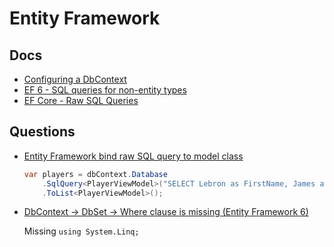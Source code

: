 # Entity Framework


## Docs

* [Configuring a DbContext](https://docs.microsoft.com/en-us/ef/core/miscellaneous/configuring-dbcontext)
* [EF 6 - SQL queries for non-entity types](https://docs.microsoft.com/en-us/ef/ef6/querying/raw-sql)
* [EF Core - Raw SQL Queries](https://docs.microsoft.com/en-us/ef/core/querying/raw-sql)



## Questions

* [Entity Framework bind raw SQL query to model class](https://stackoverflow.com/questions/43429928/entity-framework-bind-raw-sql-query-to-model-class)

    ```cs
    var players = dbContext.Database
        .SqlQuery<PlayerViewModel>("SELECT Lebron as FirstName, James as LastName FROM Players")
        .ToList<PlayerViewModel>();
    ```

* [DbContext -> DbSet -> Where clause is missing (Entity Framework 6)](https://stackoverflow.com/q/26547603/1366033)

   Missing `using System.Linq;`
